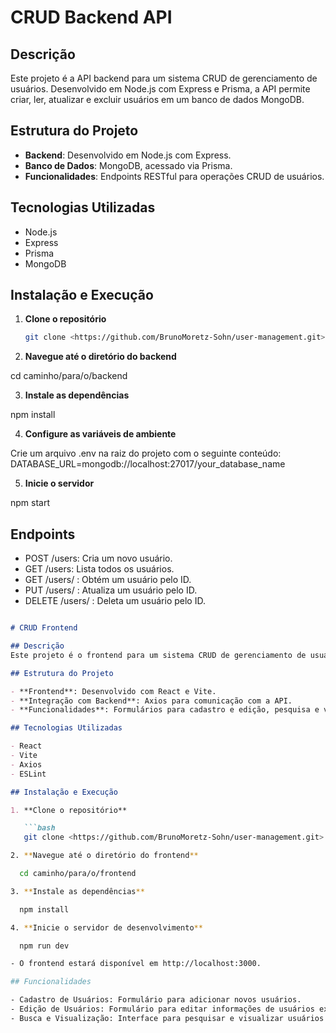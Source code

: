 # CRUD Backend API

## Descrição
Este projeto é a API backend para um sistema CRUD de gerenciamento de usuários. Desenvolvido em Node.js com Express e Prisma, a API permite criar, ler, atualizar e excluir usuários em um banco de dados MongoDB.

## Estrutura do Projeto

- **Backend**: Desenvolvido em Node.js com Express.
- **Banco de Dados**: MongoDB, acessado via Prisma.
- **Funcionalidades**: Endpoints RESTful para operações CRUD de usuários.

## Tecnologias Utilizadas

- Node.js
- Express
- Prisma
- MongoDB

## Instalação e Execução

1. **Clone o repositório**

   ```bash
   git clone <https://github.com/BrunoMoretz-Sohn/user-management.git>

2. **Navegue até o diretório do backend**

  cd caminho/para/o/backend

3. **Instale as dependências**

  npm install

4. **Configure as variáveis de ambiente**

  Crie um arquivo .env na raiz do projeto com o seguinte conteúdo: 
  DATABASE_URL=mongodb://localhost:27017/your_database_name

5. **Inicie o servidor**

  npm start

## Endpoints

- POST /users: Cria um novo usuário.
- GET /users: Lista todos os usuários.
- GET /users/
  : Obtém um usuário pelo ID.
- PUT /users/
  : Atualiza um usuário pelo ID.
- DELETE /users/
  : Deleta um usuário pelo ID.

```markdown

# CRUD Frontend

## Descrição
Este projeto é o frontend para um sistema CRUD de gerenciamento de usuários. Desenvolvido com React e Vite, o frontend inclui componentes para busca, cadastro e edição de usuários, e se integra com a API backend usando Axios.

## Estrutura do Projeto

- **Frontend**: Desenvolvido com React e Vite.
- **Integração com Backend**: Axios para comunicação com a API.
- **Funcionalidades**: Formulários para cadastro e edição, pesquisa e visualização de usuários.

## Tecnologias Utilizadas

- React
- Vite
- Axios
- ESLint

## Instalação e Execução

1. **Clone o repositório**

   ```bash
   git clone <https://github.com/BrunoMoretz-Sohn/user-management.git>

2. **Navegue até o diretório do frontend**

  cd caminho/para/o/frontend

3. **Instale as dependências**

  npm install

4. **Inicie o servidor de desenvolvimento**

  npm run dev

- O frontend estará disponível em http://localhost:3000.

## Funcionalidades

- Cadastro de Usuários: Formulário para adicionar novos usuários.
- Edição de Usuários: Formulário para editar informações de usuários existentes.
- Busca e Visualização: Interface para pesquisar e visualizar usuários.